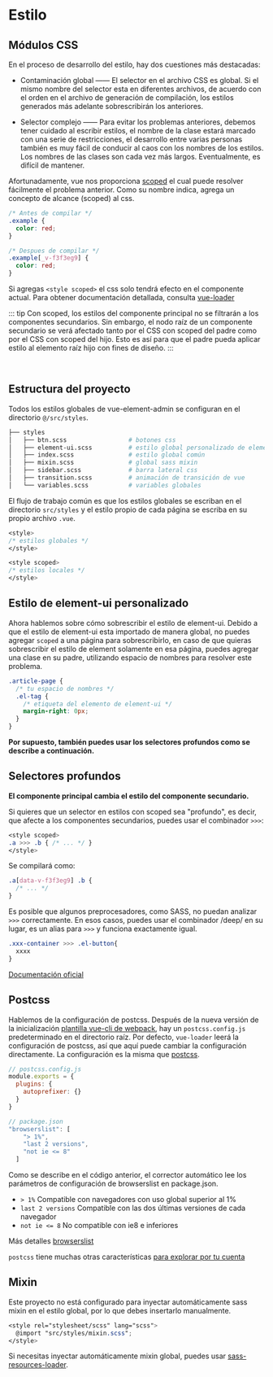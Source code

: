 # Estilo

## Módulos CSS

En el proceso de desarrollo del estilo, hay dos cuestiones más destacadas:

- Contaminación global —— El selector en el archivo CSS es global. Si el mismo nombre del selector esta en diferentes archivos, de acuerdo con el orden en el archivo de generación de compilación, los estilos generados más adelante sobrescribirán los anteriores.

- Selector complejo —— Para evitar los problemas anteriores, debemos tener cuidado al escribir estilos, el nombre de la clase estará marcado con una serie de restricciones, el desarrollo entre varias personas también es muy fácil de conducir al caos con los nombres de los estilos. Los nombres de las clases son cada vez más largos. Eventualmente, es difícil de mantener.

Afortunadamente, vue nos proporciona [scoped](https://vue-loader.vuejs.org/guide/scoped-css.html#mixing-local-and-global-styles) el cual puede resolver fácilmente el problema anterior. Como su nombre indica, agrega un concepto de alcance (scoped) al css.

```css
/* Antes de compilar */
.example {
  color: red;
}

/* Despues de compilar */
.example[_v-f3f3eg9] {
  color: red;
}
```

Si agregas `<style scoped>` el css solo tendrá efecto en el componente actual. Para obtener documentación detallada, consulta [vue-loader](https://vue-loader.vuejs.org/guide/scoped-css.html#mixing-local-and-global-styles)

::: tip
Con scoped, los estilos del componente principal no se filtrarán a los componentes secundarios. Sin embargo, el nodo raíz de un componente secundario se verá afectado tanto por el CSS con scoped del padre como por el CSS con scoped del hijo. Esto es así para que el padre pueda aplicar estilo al elemento raíz hijo con fines de diseño.
:::

<br/>

## Estructura del proyecto

Todos los estilos globales de vue-element-admin se configuran en el directorio `@/src/styles`.

```bash
├── styles
│   ├── btn.scss                 # botones css
│   ├── element-ui.scss          # estilo global personalizado de element-ui
│   ├── index.scss               # estilo global común
│   ├── mixin.scss               # global sass mixin
│   ├── sidebar.scss             # barra lateral css
│   ├── transition.scss          # animación de transición de vue
│   └── variables.scss           # variables globales
```

El flujo de trabajo común es que los estilos globales se escriban en el directorio `src/styles` y el estilo propio de cada página se escriba en su propio archivo `.vue`.

```css
<style>
/* estilos globales */
</style>

<style scoped>
/* estilos locales */
</style>
```

## Estilo de element-ui personalizado

Ahora hablemos sobre cómo sobrescribir el estilo de element-ui. Debido a que el estilo de element-ui esta importado de manera global, no puedes agregar `scoped` a una página para sobrescribirlo, en caso de que quieras sobrescribir el estilo de element solamente en esa página, puedes agregar una clase en su padre, utilizando espacio de nombres para resolver este problema.

```css
.article-page {
  /* tu espacio de nombres */
  .el-tag {
    /* etiqueta del elemento de element-ui */
    margin-right: 0px;
  }
}
```

**Por supuesto, también puedes usar los selectores profundos como se describe a continuación.**

## Selectores profundos

**El componente principal cambia el estilo del componente secundario.**

Si quieres que un selector en estilos con scoped sea "profundo", es decir, que afecte a los componentes secundarios, puedes usar el combinador `>>>`:

```css
<style scoped>
.a >>> .b { /* ... */ }
</style>
```

Se compilará como:

```css
.a[data-v-f3f3eg9] .b {
  /* ... */
}
```

Es posible que algunos preprocesadores, como SASS, no puedan analizar `>>>` correctamente. En esos casos, puedes usar el combinador /deep/ en su lugar, es un alias para `>>>` y funciona exactamente igual.

```css
.xxx-container >>> .el-button{
  xxxx
}
```

[Documentación oficial](https://vue-loader.vuejs.org/en/features/scoped-css.html)

## Postcss

Hablemos de la configuración de postcss. Después de la nueva versión de la inicialización [plantilla vue-cli de webpack](https://github.com/vuejs-templates/webpack), hay un `postcss.config.js` predeterminado en el directorio raíz. Por defecto, `vue-loader` leerá la configuración de postcss, así que aquí puede cambiar la configuración directamente. La configuración es la misma que [postcss](https://github.com/postcss/postcss).

```javascript
// postcss.config.js
module.exports = {
  plugins: {
    autoprefixer: {}
  }
}

// package.json
"browserslist": [
    "> 1%",
    "last 2 versions",
    "not ie <= 8"
  ]
```

Como se describe en el código anterior, el corrector automático lee los parámetros de configuración de browserslist en package.json.

- `> 1%` Compatible con navegadores con uso global superior al 1%
- `last 2 versions` Compatible con las dos últimas versiones de cada navegador
- `not ie <= 8` No compatible con ie8 e inferiores

Más detalles [browserslist](https://github.com/ai/browserslist)

`postcss` tiene muchas otras características [para explorar por tu cuenta](https://www.postcss.parts/)

## Mixin

Este proyecto no está configurado para inyectar automáticamente sass mixin en el estilo global, por lo que debes insertarlo manualmente.

```scss
<style rel="stylesheet/scss" lang="scss">
  @import "src/styles/mixin.scss";
</style>
```

Si necesitas inyectar automáticamente mixin global, puedes usar [sass-resources-loader](https://github.com/shakacode/sass-resources-loader).
